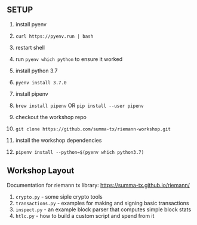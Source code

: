 ## SETUP

1. install pyenv
  1. `curl https://pyenv.run | bash`
  1. restart shell
  1. run `pyenv which python` to ensure it worked

1. install python 3.7
  1. `pyenv install 3.7.0`

1. install pipenv
  1. `brew install pipenv` OR `pip install --user pipenv`

1. checkout the workshop repo
  1. `git clone https://github.com/summa-tx/riemann-workshop.git`

1. install the workshop dependencies
  1. `pipenv install --python=$(pyenv which python3.7)`

## Workshop Layout

Documentation for riemann tx library: https://summa-tx.github.io/riemann/

1. `crypto.py` - some siple crypto tools
1. `transactions.py` - examples for making and signing basic transactions
1. `inspect.py` - an example block parser that computes simple block stats
1. `htlc.py` - how to build a custom script and spend from it
